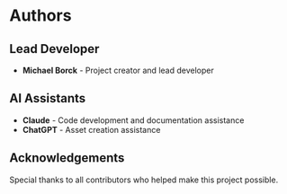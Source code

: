 # Authors

## Lead Developer
- **Michael Borck** - Project creator and lead developer

## AI Assistants
- **Claude** - Code development and documentation assistance
- **ChatGPT** - Asset creation assistance

## Acknowledgements
Special thanks to all contributors who helped make this project possible.